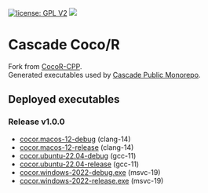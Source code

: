 [![license: GPL V2](https://img.shields.io/badge/License-GPL_v2-brightgreen.svg)](GPL_V2)
[![](https://github.com/cascade-gmbh/cascade-cocor/actions/workflows/build-and-deploy-executables.yml/badge.svg)](https://github.com/cascade-gmbh/cascade-cocor/actions)

# Cascade Coco/R

Fork from [CocoR-CPP](https://github.com/mingodad/CocoR-CPP).  
Generated executables used by [Cascade Public Monorepo](https://github.com/cascade-gmbh/cascade-public-monorepo).  

## Deployed executables

### Release v1.0.0

- [cocor.macos-12-debug](https://github.com/cascade-gmbh/cascade-cocor/releases/download/v1.0.0/cascade-cocor.macos-12-debug) (clang-14)
- [cocor.macos-12-release](https://github.com/cascade-gmbh/cascade-cocor/releases/download/v1.0.0/cascade-cocor.macos-12-release) (clang-14)
- [cocor.ubuntu-22.04-debug](https://github.com/cascade-gmbh/cascade-cocor/releases/download/v1.0.0/cascade-cocor.ubuntu-22.04-debug) (gcc-11)
- [cocor.ubuntu-22.04-release](https://github.com/cascade-gmbh/cascade-cocor/releases/download/v1.0.0/cascade-cocor.ubuntu-22.04-release) (gcc-11)
- [cocor.windows-2022-debug.exe](https://github.com/cascade-gmbh/cascade-cocor/releases/download/v1.0.0/cascade-cocor.windows-2022-debug.exe) (msvc-19)
- [cocor.windows-2022-release.exe](https://github.com/cascade-gmbh/cascade-cocor/releases/download/v1.0.0/cascade-cocor.windows-2022-release.exe) (msvc-19)

